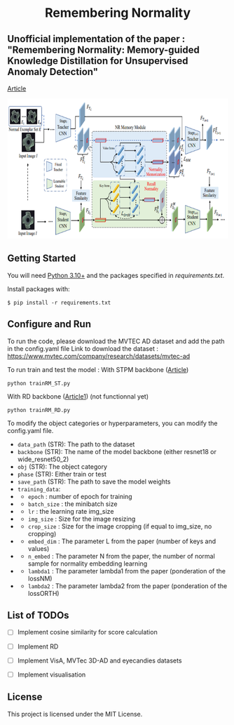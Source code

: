 <p align="center">
  <h1><center> Remembering Normality </center></h1>
</p>

## Unofficial implementation of the paper : "Remembering Normality: Memory-guided Knowledge Distillation for Unsupervised Anomaly Detection"
[Article](https://openaccess.thecvf.com/content/ICCV2023/papers/Gu_Remembering_Normality_Memory-guided_Knowledge_Distillation_for_Unsupervised_Anomaly_Detection_ICCV_2023_paper.pdf) 


<p align="left">
  <img width="700" height="320" src="RememberingNormality.png">
</p>



## Getting Started

You will need [Python 3.10+](https://www.python.org/downloads) and the packages specified in _requirements.txt_.

Install packages with:

```
$ pip install -r requirements.txt
```

## Configure and Run
To run the code, please download the MVTEC AD dataset and add the path in the config.yaml file 
Link to download the dataset : https://www.mvtec.com/company/research/datasets/mvtec-ad 

To run train and test the model : 
With STPM backbone ([Article](https://arxiv.org/pdf/2103.04257v2.pdf))
```
python trainRM_ST.py  
```
With RD backbone ([Article1](https://arxiv.org/pdf/2201.10703.pdf)) (not functionnal yet)
```
python trainRM_RD.py  
```

To modify the object categories or hyperparameters, you can modify the config.yaml file.

- `data_path` (STR): The path to the dataset
- `backbone` (STR): The name of the model backbone (either resnet18 or wide_resnet50_2)
- `obj` (STR): The object category
- `phase` (STR): Either train or test
- `save_path` (STR): The path to save the model weights
- `training_data`: 
- - `epoch` : number of epoch for training
- - `batch_size` : the minibatch size
- - `lr` : the learning rate img_size
- - `img_size` : Size for the image resizing
- - `crop_size` : Size for the image cropping (if equal to img_size, no cropping)
- - `embed_dim` : The parameter L from the paper (number of keys and values)
- - `n_embed` : The parameter N from the paper, the number of normal sample for normality embedding learning
- - `lambda1` : The parameter lambda1 from the paper (ponderation of the lossNM)
- - `lambda2` : The parameter lambda2 from the paper (ponderation of the lossORTH)

## List of TODOs

- [ ] Implement cosine similarity for score calculation
- [ ] Implement RD
- [ ] Implement VisA, MVTec 3D-AD and eyecandies datasets
- [ ] Implement visualisation


## License

This project is licensed under the MIT License.